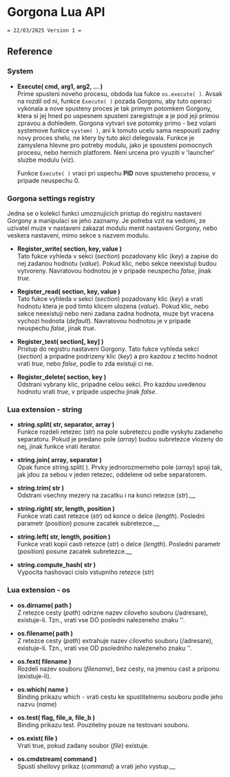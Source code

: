 # Gorgona Lua API 
    = 22/03/2025 Version 1 =  

## Reference 
### System
* **Execute( cmd, arg1, arg2, ... )**  
  Prime spusteni noveho procesu, obdoda lua fukce `os.execute( )`. Avsak na rozdil od ni, funkce `Execute( )` pozada Gorgonu, aby tuto operaci vykonala a nove spusteny proces je tak primym potomkem Gorgony, ktera si jej hned po uspesnem spusteni zaregistruje a je pod jeji primou zpravou a dohledem. Gorgona vytvari sve potomky primo - bez volani systemove funkce `system( )`, ani k tomuto ucelu sama nespousti zadny novy proces shelu, ne ktery by tuto akci delegovala. Funkce je zamyslena hlevne pro potreby modulu, jako je spousteni pomocnych procesu, nebo hernich platforem. Neni urcena pro vyuziti v 'launcher' sluzbe modulu (viz).  
  
  Funkce `Execute( )` vraci pri uspechu **PID** nove spusteneho procesu, v pripade neuspechu 0.  
  
### Gorgona settings registry    
  Jedna se o kolekci funkci umoznujicich pristup do registru nastaveni Gorgony a manipulaci se jeho zaznamy. Je potreba vzit na vedomi, ze uzivatel muze v nastaveni zakazat modulu menit nastaveni Gorgony, nebo veskera nastaveni, mimo sekce s nazvem modulu.  
  
* **Register_write( section, key, value )**  
  Tato fukce vyhleda v sekci (_section_) pozadovany klic (_key_) a zapise do nej zadanou hodnotu (_value_). Pokud klic, nebo sekce neexistuji budou vytvoreny. Navratovou hodnotou je v pripade neuspechu _false_, jinak _true_.  

* **Register_read( section, key, value )**  
  Tato fukce vyhleda v sekci (_section_) pozadovany klic (_key_) a vrati hodnotu ktera je pod timto klicem ulozena (_value_). Pokud klic, nebo sekce neexistuji nebo neni zadana zadna hodnota, muze byt vracena vychozi hodnota (_default_). Navratovou hodnotou je v pripade neuspechu _false_, jinak _true_.  

* **Register_test( section\[, key\]  )**  
  Pristup do registru nastaveni Gorgony. Tato fukce vyhleda sekci (_section_) a pripadne podrizeny klic (_key_) a pro kazdou z techto hodnot vrati _true_, nebo _false_, podle to zda existuji ci ne.  
  
* **Register_delete( section, key )**  
  Odstrani vybrany klic, pripadne celou sekci. Pro kazdou uvedenou hodnotu vrati _true_, v pripade uspechu jinak _false_.  

###  Lua extension - string

* **string.split( str, separator, array )**  
  Funkce rozdeli retezec (_str_) na pole subretezcu podle vyskytu zadaneho separatoru. Pokud je predano pole (_array_) budou subretezce vlozeny do nej, jinak funkce vrati iterator.  

* **string.join( array, separator )**  
  Opak funce string.split( ). Prvky jednorozmerneho pole (_array_) spoji tak, jak jdou za sebou v jeden retezec, oddelene od sebe separatorem.  
  
* **string.trim( str )**  
  Odstrani vsechny mezery na zacatku i na konci retezce (_str_).__
  
* **string.right( str, length, position )**  
  Funkce vrati cast retezce (_str_) od konce o delce (_length_). Posledni parametr (_position_) posune zacatek subretezce.__
  
* **string.left( str, length, position )**  
  Funkce vrati kopii casti retezce (_str_) o delce (_length_). Posledni parametr (_position_) posune zacatek subretezce.__

* **string.compute_hash( str )**  
  Vypocita hashovaci cislo vstupniho retezce (_str_)
  
### Lua extension - os

* **os.dirname( path )**  
  Z retezce cesty (_path_) odrizne nazev ciloveho souboru (/adresare), existuje-li. Tzn., vrati vse DO posledni nalezeneho znaku '\'.
  
* **os.filename( path )**  
  Z retezce cesty (_path_) extrahuje nazev ciloveho souboru (/adresare), existuje-li. Tzn., vrati vse OD psoledniho nalezeneho znaku '\'.

* **os.fext( filename )**  
  Rozdeli nazev souboru (_filename_), bez cesty, na jmenou cast a priponu (existuje-li). 
  
* **os.which( name )**  
  Binding prikazu which - vrati cestu ke spustitelnemu souboru podle jeho nazvu (_name_)

* **os.test( flag, file_a, file_b )**  
  Binding prikazu test. Pouzitelny pouze na testovani souboru.  
  
* **os.exist( file )**  
  Vrati true, pokud zadany soubor (_file_) existuje.  
  
* **os.cmdstream( command )**  
  Spusti shellovy prikaz (_command_) a vrati jeho vystup.__
